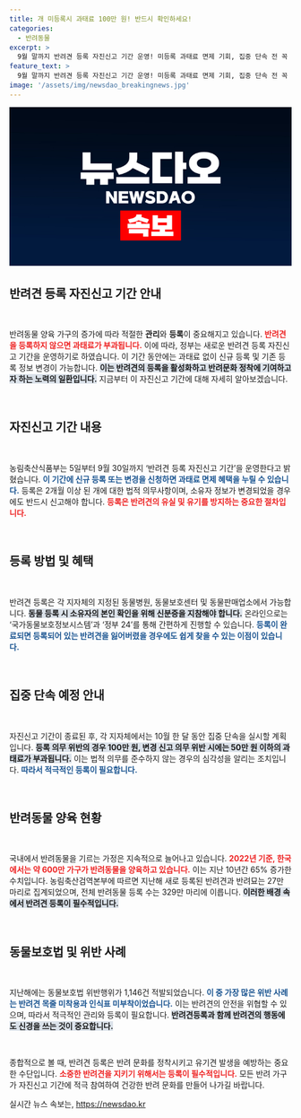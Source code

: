 ```yaml
---
title: 개 미등록시 과태료 100만 원! 반드시 확인하세요!
categories:
  - 반려동물
excerpt: >
  9월 말까지 반려견 등록 자진신고 기간 운영! 미등록 과태료 면제 기회, 집중 단속 전 꼭 확인하세요. 반려동물 소중히 보호하고 건강한 반려 문화 정착에 동참해보세요!
feature_text: >
  9월 말까지 반려견 등록 자진신고 기간 운영! 미등록 과태료 면제 기회, 집중 단속 전 꼭 확인하세요. 반려동물 소중히 보호하고 건강한 반려 문화 정착에 동참해보세요!
image: '/assets/img/newsdao_breakingnews.jpg'
---
```


<p><img src="/assets/img/newsdao_breakingnews.jpg" alt="pcversion 속보" /></p>

<h2 data-ke-size="size26">반려견 등록 자진신고 기간 안내</h2>

<p data-ke-size="size16">&nbsp;</p>

<p>반려동물 양육 가구의 증가에 따라 적절한 <b>관리</b>와 <b>등록</b>이 중요해지고 있습니다. <b><span style="color: #ee2323;">반려견을 등록하지 않으면 과태료가 부과됩니다.</span></b> 이에 따라, 정부는 새로운 반려견 등록 자진신고 기간을 운영하기로 하였습니다. 이 기간 동안에는 과태료 없이 신규 등록 및 기존 등록 정보 변경이 가능합니다. <b><span style="background-color: #21538527;">이는 반려견의 등록을 활성화하고 반려문화 정착에 기여하고자 하는 노력의 일환입니다.</span></b> 지금부터 이 자진신고 기간에 대해 자세히 알아보겠습니다.</p>

<p data-ke-size="size16">&nbsp;</p>

<h2 data-ke-size="size26">자진신고 기간 내용</h2>

<p data-ke-size="size16">&nbsp;</p>

<p>농림축산식품부는 5일부터 9월 30일까지 ‘반려견 등록 자진신고 기간’을 운영한다고 밝혔습니다. <b><span style="color: #1a5490;">이 기간에 신규 등록 또는 변경을 신청하면 과태료 면제 혜택을 누릴 수 있습니다.</span></b> 등록은 2개월 이상 된 개에 대한 법적 의무사항이며, 소유자 정보가 변경되었을 경우에도 반드시 신고해야 합니다. <b><span style="color: #ee2323;">등록은 반려견의 유실 및 유기를 방지하는 중요한 절차입니다.</span></b></p>

<p data-ke-size="size16">&nbsp;</p>

<h2 data-ke-size="size26">등록 방법 및 혜택</h2>

<p data-ke-size="size16">&nbsp;</p>

<p>반려견 등록은 각 지자체의 지정된 동물병원, 동물보호센터 및 동물판매업소에서 가능합니다. <b><span style="background-color: #21538527;">동물 등록 시 소유자의 본인 확인을 위해 신분증을 지참해야 합니다.</span></b> 온라인으로는 ‘국가동물보호정보시스템’과 ‘정부 24’를 통해 간편하게 진행할 수 있습니다. <b><span style="color: #1a5490;">등록이 완료되면 등록되어 있는 반려견을 잃어버렸을 경우에도 쉽게 찾을 수 있는 이점이 있습니다.</span></b></p>

<p data-ke-size="size16">&nbsp;</p>

<h2 data-ke-size="size26">집중 단속 예정 안내</h2>

<p data-ke-size="size16">&nbsp;</p>

<p>자진신고 기간이 종료된 후, 각 지자체에서는 10월 한 달 동안 집중 단속을 실시할 계획입니다. <b><span style="background-color: #21538527;">등록 의무 위반의 경우 100만 원, 변경 신고 의무 위반 시에는 50만 원 이하의 과태료가 부과됩니다.</span></b> 이는 법적 의무를 준수하지 않는 경우의 심각성을 알리는 조치입니다. <b><span style="color: #1a5490;">따라서 적극적인 등록이 필요합니다.</span></b></p>

<p data-ke-size="size16">&nbsp;</p>

<h2 data-ke-size="size26">반려동물 양육 현황</h2>

<p data-ke-size="size16">&nbsp;</p>

<p>국내에서 반려동물을 기르는 가정은 지속적으로 늘어나고 있습니다. <b><span style="color: #ee2323;">2022년 기준, 한국에서는 약 600만 가구가 반려동물을 양육하고 있습니다.</span></b> 이는 지난 10년간 65% 증가한 수치입니다. 농림축산검역본부에 따르면 지난해 새로 등록된 반려견과 반려묘는 27만 마리로 집계되었으며, 전체 반려동물 등록 수는 329만 마리에 이릅니다. <b><span style="background-color: #21538527;">이러한 배경 속에서 반려견 등록이 필수적입니다.</span></b></p>

<p data-ke-size="size16">&nbsp;</p>

<h2 data-ke-size="size26">동물보호법 및 위반 사례</h2>

<p data-ke-size="size16">&nbsp;</p>

<p>지난해에는 동물보호법 위반행위가 1,146건 적발되었습니다. <b><span style="color: #1a5490;">이 중 가장 많은 위반 사례는 반려견 목줄 미착용과 인식표 미부착이었습니다.</span></b> 이는 반려견의 안전을 위협할 수 있으며, 따라서 적극적인 관리와 등록이 필요합니다. <b><span style="background-color: #21538527;">반려견등록과 함께 반려견의 행동에도 신경을 쓰는 것이 중요합니다.</span></b></p>

<p data-ke-size="size16">&nbsp;</p>

<p>종합적으로 볼 때, 반려견 등록은 반려 문화를 정착시키고 유기견 발생을 예방하는 중요한 수단입니다. <b><span style="color: #ee2323;">소중한 반려견을 지키기 위해서는 등록이 필수적입니다.</span></b> 모든 반려 가구가 자진신고 기간에 적극 참여하여 건강한 반려 문화를 만들어 나가길 바랍니다.</p>
실시간 뉴스 속보는, <a href="https://newsdao.kr" rel="dofollow">https://newsdao.kr</a>


